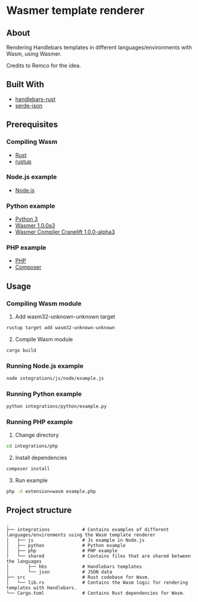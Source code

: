 # Wasmer template renderer

## About

Rendering Handlebars templates in different languages/environments with Wasm, using Wasmer. 

Credits to Remco for the idea.

## Built With
* [handlebars-rust](https://github.com/sunng87/handlebars-rust)
* [serde-json](https://github.com/serde-rs/json)

## Prerequisites

### Compiling Wasm
* [Rust](https://www.rust-lang.org/tools/install)
* [rustup](https://rustup.rs/)

### Node.js example
* [Node.js](https://nodejs.org/en/)

### Python example
* [Python 3](https://www.python.org/downloads/)
* [Wasmer 1.0.0a3](https://pypi.org/project/wasmer/1.0.0a3/)
* [Wasmer Compiler Cranelift 1.0.0-alpha3](https://pypi.org/project/wasmer-compiler-cranelift/1.0.0-alpha3/)

### PHP example
* [PHP](https://www.php.net/downloads)
* [Composer](https://getcomposer.org/download/)

## Usage

### Compiling Wasm module
1. Add wasm32-unknown-unknown target
```sh
rustup target add wasm32-unknown-unknown
```

2. Compile Wasm module
```sh
cargo build
```

### Running Node.js example
```sh
node integrations/js/node/example.js
```

### Running Python example
```sh
python integrations/python/example.py
```

### Running PHP example
1. Change directory
```sh
cd integrations/php
```

2. Install dependencies 
```sh
composer install
```

3. Run example
```sh
php -d extension=wasm example.php
```

## Project structure
    .
    ├── integrations            # Contains examples of different languages/environments using the Wasm template renderer
    │   ├── js                  # Js example in Node.js
    │   ├── python              # Python example
    │   ├── php                 # PHP example
    │   └── shared              # Contains files that are shared between the languages
    │       ├── hbs             # Handlebars templates
    │       └── json            # JSON data
    ├── src                     # Rust codebase for Wasm.
    │   └── lib.rs              # Contains the Wasm logic for rendering templates with Handlebars.
    └── Cargo.toml              # Contains Rust dependencies for Wasm.
